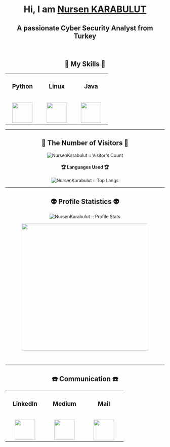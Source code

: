 <h1 align="center">Hi, I am <a href="https://github.com/NursenKarabulut" target="_blank">Nursen KARABULUT</a> </h1>
<h2 align="center"> A passionate Cyber Security Analyst from Turkey</h2>

<br/>
 

<h2 align="center">🥇 My Skills 🥇</h2>

<table align="center">
  <tbody>
    <tr valign="center">
      <td width="25%" align="center">
        <h3>Python</h3><br>
       <a href='#'> <img height="64px" src="https://cdn.iconscout.com/icon/free/png-512/python-3628999-3030224.png?f=avif&w=256"> </a>
      </td>
      <td width="25%" align="center">
        <h3>Linux</h3><br>
       <a href='#'> <img height="64px" src="https://cdn.iconscout.com/icon/free/png-512/linux-9-202419.png?f=avif&w=256"> </a>
      </td>
       <td width="25%" align="center">
        <h3>Java</h3><br>
       <a href='#'> <img height="64px" src="https://cdn.iconscout.com/icon/free/png-512/java-59-1174952.png?f=avif&w=256"> </a>
      </td>
    </tr>
  </tbody>
</table>

---

<h2 align="center">👀 The Number of Visitors 👀</h2>

<p align="center"><img src="https://profile-counter.glitch.me/{NursenKarabulut}/count.svg" alt="NursenKarabulut :: Visitor's Count" /></p>

<h4 align="center">🏆 Languages Used 🏆</h4>

<p align="center"><img src="https://github-readme-stats.vercel.app/api/top-langs/?username=NursenKarabulut&langs_count=10&layout=compact" alt="NursenKarabulut :: Top Langs" /></p>

---

<h2 align="center">👽 Profile Statistics 👽</h2>

<p align="center">
  <img src="https://github-readme-stats.vercel.app/api?username=NursenKarabulut&show_icons=true&theme=synthwave" alt="NursenKarabulut :: Profile Stats" />
</p>
<p align="center">
  <img src="https://github-readme-streak-stats.herokuapp.com?user=NursenKarabulut&theme=nightowl&hide_border=true" width=400>
</p>

<br/>

---

<h2 align="center">☎️ Communication ☎️</h2>

<table align="center">
  <tbody>
    <tr valign="top">
      <td width="25%" align="center">
        <h3>LinkedIn</h3><br>
       <a href='https://www.linkedin.com/in/nursenkarabulut'> <img height="64px" src="https://cdn.jsdelivr.net/npm/simple-icons@3.0.1/icons/linkedin.svg"> </a>
      </td>
      <td width="25%" align="center">
        <h3>Medium</h3><br>
       <a href='https://medium.com/@nursenkarabulut1'> <img height="64px" src="https://cdn.iconscout.com/icon/free/png-256/medium-logo-3610097-3014862.png"> </a>
      </td>
        <td width="25%" align="center">
        <h3>Mail</h3><br>
       <a href='nursenkarabulut1@outlook.com'> <img height="65px" src="https://cdn3.iconfinder.com/data/icons/vector-icons-for-mobile-apps-2/512/Mail_black-512.png"> </a>
      </td>
    </tr>
  </tbody>
</table>
